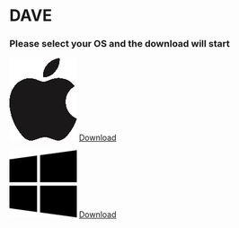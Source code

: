 # DAVE

### Please select your OS and the download will start

![Image](images/apple.PNG)
[Download](builds/dave_apple.zip)

![Image](images/win.PNG)
[Download](builds/dave_win.zip)